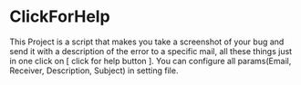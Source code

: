 # ClickForHelp
This Project is a script that makes you take a screenshot of your bug and send it with a description of the error to a specific mail, all these things just in one click on [ click for help button ].  You can configure all params(Email, Receiver, Description, Subject) in setting file.
